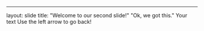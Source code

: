 
---
layout: slide
title: "Welcome to our second slide!"
"Ok, we got this."
Your text
Use the left arrow to go back!
